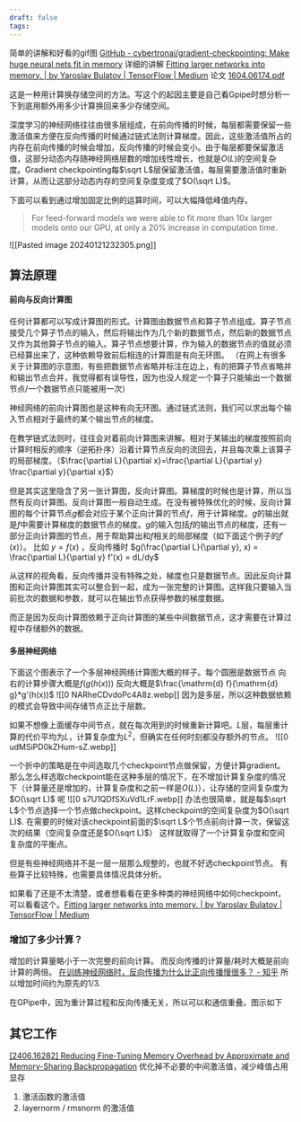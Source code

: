 ```yaml
---
draft: false
tags:
---
```

简单的讲解和好看的gif图 [GitHub - cybertronai/gradient-checkpointing: Make huge neural nets fit in memory](https://github.com/cybertronai/gradient-checkpointing)
详细的讲解 [Fitting larger networks into memory. | by Yaroslav Bulatov | TensorFlow | Medium](https://medium.com/tensorflow/fitting-larger-networks-into-memory-583e3c758ff9)
论文 [1604.06174.pdf](https://arxiv.org/pdf/1604.06174.pdf)


这是一种用计算换存储空间的方法。写这个的起因主要是自己看Gpipe时想分析一下到底用额外用多少计算换回来多少存储空间。

深度学习的神经网络往往由很多层组成，在前向传播的时候，每层都需要保留一些激活值来方便在反向传播的时候通过链式法则计算梯度。因此，这些激活值所占的内存在前向传播的时候会增加，反向传播的时候会变小。由于每层都要保留激活值，这部分动态内存随神经网络层数的增加线性增长，也就是$O(L)$的空间复杂度。Gradient checkpointing每$\sqrt L$层保留激活值，每层需要激活值时重新计算，从而让这部分动态内存的空间复杂度变成了$O(\sqrt L)$。

下面可以看到通过增加固定比例的运算时间，可以大幅降低峰值内存。
> For feed-forward models we were able to fit more than 10x larger models onto our GPU, at only a 20% increase in computation time.


![[Pasted image 20240121232305.png]]


## 算法原理

#### 前向与反向计算图
任何计算都可以写成计算图的形式。计算图由数据节点和算子节点组成。算子节点接受几个算子节点的输入，然后将输出作为几个新的数据节点，然后新的数据节点又作为其他算子节点的输入。算子节点想要计算，作为输入的数据节点的值就必须已经算出来了，这种依赖导致前后相连的计算图是有向无环图。
（在网上有很多关于计算图的示意图，有些把数据节点省略并标注在边上，有的把算子节点省略并和输出节点合并，我觉得都有误导性，因为也没人规定一个算子只能输出一个数据节点/一个数据节点只能被用一次）

神经网络的前向计算图也是这种有向无环图。通过链式法则，我们可以求出每个输入节点相对于最终的某个输出节点的梯度。

在教学链式法则时，往往会对着前向计算图来讲解。相对于某输出的梯度按照前向计算时相反的顺序（逆拓扑序）沿着计算节点反向的流回去，并且每次乘上该算子的局部梯度。（$\frac{\partial L}{\partial x}=\frac{\partial L}{\partial y} \frac{\partial y}{\partial x}$）

但是其实这里隐含了另一张计算图，反向计算图。算梯度的时候也是计算，所以当然有反向计算图。反向计算图一般自动生成。在没有被特殊优化的时候，反向计算图的每个计算节点$g$都会对应于某个正向计算的节点$f$，用于计算梯度。$g$的输出就是$f$中需要计算梯度的数据节点的梯度。$g$的输入包括$f$的输出节点的梯度，还有一部分正向计算图的节点，用于帮助算出和$f$相关的局部梯度（如下面这个例子的$f'(x)$）。
比如 $y=f(x)$ ，反向传播时 $g(\frac{\partial L}{\partial y}, x) = \frac{\partial L}{\partial y} f'(x) = dL/dy$

从这样的视角看，反向传播并没有特殊之处，梯度也只是数据节点。因此反向计算图和正向计算图其实可以整合到一起，成为一张完整的计算图。这样我只要输入当前批次的数据和参数，就可以在输出节点获得参数的梯度数据。

而正是因为反向计算图依赖于正向计算图的某些中间数据节点，这才需要在计算过程中存储额外的数据。

#### 多层神经网络

下面这个图表示了一个多层神经网络计算图大概的样子。每个圆圈是数据节点
向右的计算步骤大概是$f(g(h(x)))$
反向大概是$\frac{\mathrm{d} f}{\mathrm{d} g}*g'(h(x))$
![[0 NARheCDvdoPc4A8z.webp]]
因为是多层，所以这种数据依赖的模式会导致中间存储节点正比于层数。

如果不想像上面缓存中间节点，就在每次用到的时候重新计算吧。$L$层，每层重计算的代价平均为$L$，计算复杂度为$L^2$，但确实在任何时刻都没存额外的节点。
![[0 udMSiPD0kZHum-sZ.webp]]

一个折中的策略是在中间选取几个checkpoint节点做保留，方便计算gradient。
那么怎么样选取checkpoint能在这种多层的情况下，在不增加计算复杂度的情况下（计算量还是增加的，计算复杂度和之前一样是$O(L)$），让存储的空间复杂度为$O(\sqrt L)$ 呢
![[0 s7U1QDfSXuVd1LrF.webp]]
办法也很简单，就是每$\sqrt L$个节点选择一个节点做checkpoint。这样checkpoint的空间复杂度为$O(\sqrt L)$.  在需要的时候对该checkpoint前面的$\sqrt L$个节点前向计算一次，保留这次的结果（空间复杂度还是$O(\sqrt L)$）
这样就取得了一个计算复杂度和空间复杂度的平衡点。

但是有些神经网络并不是一层一层那么规整的，也就不好选checkpoint节点。
有些算子比较特殊，也需要具体情况具体分析。


如果看了还是不太清楚，或者想看看在更多种类的神经网络中如何checkpoint，可以看看这个。[Fitting larger networks into memory. | by Yaroslav Bulatov | TensorFlow | Medium](https://medium.com/tensorflow/fitting-larger-networks-into-memory-583e3c758ff9)

### 增加了多少计算？

增加的计算量略小于一次完整的前向计算。
而反向传播的计算量/耗时大概是前向计算的两倍。 [在训练神经网络时，反向传播为什么比正向传播慢很多？ - 知乎](https://www.zhihu.com/question/441056428)
所以增加时间约为原先的1/3.

在GPipe中，因为重计算过程和反向传播无关，所以可以和通信重叠。图示如下



## 其它工作

[\[2406.16282\] Reducing Fine-Tuning Memory Overhead by Approximate and Memory-Sharing Backpropagation](https://arxiv.org/abs/2406.16282)
优化掉不必要的中间激活值，减少峰值占用显存
1. 激活函数的激活值
2. layernorm / rmsnorm 的激活值
